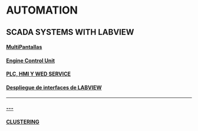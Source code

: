 # AUTOMATION


## SCADA SYSTEMS WITH LABVIEW

#### [MultiPantallas](https://github.com/ErickLopC/labview_multiPantalla/tree/main)

#### [Engine Control Unit](https://github.com/ErickLopC/Unidades-de-control)

#### [PLC, HMI Y WED SERVICE](https://github.com/ErickLopC/HMI-Y-WED-SERVICE)

#### [Despliegue de interfaces de LABVIEW](https://github.com/ErickLopC/labview_hmi/blob/main/README.md)
----
#### [--- ](https://github.com/ErickLopC/PENDIENTES_PLC/tree/main)

#### [CLUSTERING](https://github.com/ErickLopC/aplica_cluster_lwith_abview)
